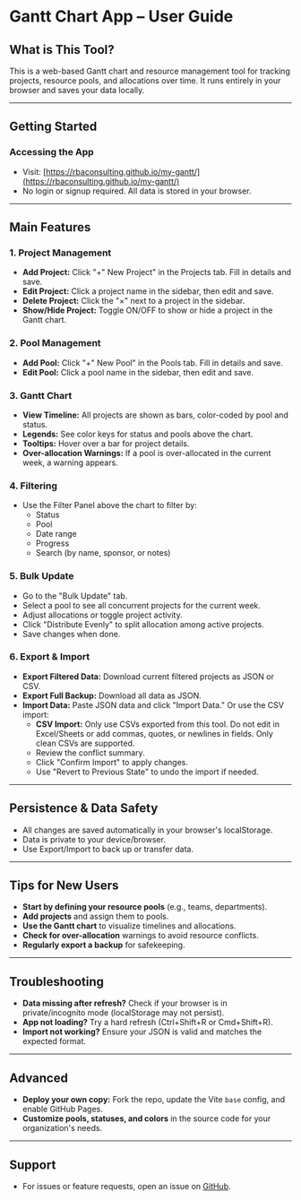 # Gantt Chart App – User Guide

## What is This Tool?
This is a web-based Gantt chart and resource management tool for tracking projects, resource pools, and allocations over time. It runs entirely in your browser and saves your data locally.

---

## Getting Started

### Accessing the App
- Visit: [https://rbaconsulting.github.io/my-gantt/](https://rbaconsulting.github.io/my-gantt/)
- No login or signup required. All data is stored in your browser.

---

## Main Features

### 1. Project Management
- **Add Project:** Click "+" New Project" in the Projects tab. Fill in details and save.
- **Edit Project:** Click a project name in the sidebar, then edit and save.
- **Delete Project:** Click the "×" next to a project in the sidebar.
- **Show/Hide Project:** Toggle ON/OFF to show or hide a project in the Gantt chart.

### 2. Pool Management
- **Add Pool:** Click "+" New Pool" in the Pools tab. Fill in details and save.
- **Edit Pool:** Click a pool name in the sidebar, then edit and save.

### 3. Gantt Chart
- **View Timeline:** All projects are shown as bars, color-coded by pool and status.
- **Legends:** See color keys for status and pools above the chart.
- **Tooltips:** Hover over a bar for project details.
- **Over-allocation Warnings:** If a pool is over-allocated in the current week, a warning appears.

### 4. Filtering
- Use the Filter Panel above the chart to filter by:
  - Status
  - Pool
  - Date range
  - Progress
  - Search (by name, sponsor, or notes)

### 5. Bulk Update
- Go to the "Bulk Update" tab.
- Select a pool to see all concurrent projects for the current week.
- Adjust allocations or toggle project activity.
- Click "Distribute Evenly" to split allocation among active projects.
- Save changes when done.

### 6. Export & Import
- **Export Filtered Data:** Download current filtered projects as JSON or CSV.
- **Export Full Backup:** Download all data as JSON.
- **Import Data:** Paste JSON data and click "Import Data." Or use the CSV import:
  - **CSV Import:** Only use CSVs exported from this tool. Do not edit in Excel/Sheets or add commas, quotes, or newlines in fields. Only clean CSVs are supported.
  - Review the conflict summary.
  - Click "Confirm Import" to apply changes.
  - Use "Revert to Previous State" to undo the import if needed.

---

## Persistence & Data Safety
- All changes are saved automatically in your browser's localStorage.
- Data is private to your device/browser.
- Use Export/Import to back up or transfer data.

---

## Tips for New Users
- **Start by defining your resource pools** (e.g., teams, departments).
- **Add projects** and assign them to pools.
- **Use the Gantt chart** to visualize timelines and allocations.
- **Check for over-allocation** warnings to avoid resource conflicts.
- **Regularly export a backup** for safekeeping.

---

## Troubleshooting
- **Data missing after refresh?** Check if your browser is in private/incognito mode (localStorage may not persist).
- **App not loading?** Try a hard refresh (Ctrl+Shift+R or Cmd+Shift+R).
- **Import not working?** Ensure your JSON is valid and matches the expected format.

---

## Advanced
- **Deploy your own copy:** Fork the repo, update the Vite `base` config, and enable GitHub Pages.
- **Customize pools, statuses, and colors** in the source code for your organization's needs.

---

## Support
- For issues or feature requests, open an issue on [GitHub](https://github.com/rbaconsulting/my-gantt). 